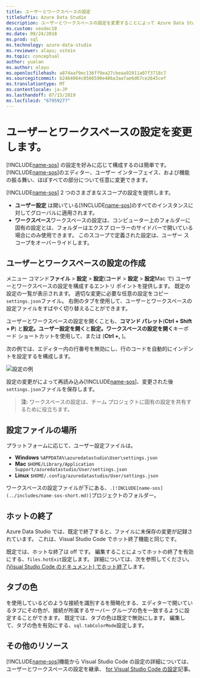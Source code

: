 ```yaml
---
title: ユーザーとワークスペースの設定
titleSuffix: Azure Data Studio
description: ユーザーとワークスペースの設定を変更することによって Azure Data Studio をカスタマイズする方法。
ms.custom: seodec18
ms.date: 09/24/2018
ms.prod: sql
ms.technology: azure-data-studio
ms.reviewer: alayu; sstein
ms.topic: conceptual
author: yualan
ms.author: alayu
ms.openlocfilehash: a874aaf9ec136ff9ea27cbeaa92011a07f3718c7
ms.sourcegitcommit: b2464064c0566590e486a3aafae6d67ce2645cef
ms.translationtype: MT
ms.contentlocale: ja-JP
ms.lasthandoff: 07/15/2019
ms.locfileid: "67959277"
---
```

# <a name="modify-user-and-workspace-settings"></a>ユーザーとワークスペースの設定を変更します。

[!INCLUDE[name-sos](../includes/name-sos-short.md)] の設定を好みに応じて構成するのは簡単です。 [!INCLUDE[name-sos](../includes/name-sos-short.md)]のエディター、ユーザー インターフェイス、および機能の振る舞い、ほぼすべての部分について任意に変更できます。

[!INCLUDE[name-sos](../includes/name-sos-short.md)] 2 つのさまざまなスコープの設定を提供します。

* **ユーザー設定** は開いている[!INCLUDE[name-sos](../includes/name-sos-short.md)]のすべてのインスタンスに対してグローバルに適用されます。
* **ワークスペース**ワークスペースの設定は、コンピューター上のフォルダーに固有の設定とは、フォルダーはエクスプ ローラーのサイドバーで開いている場合にのみ使用できます。 このスコープで定義された設定は、ユーザー スコープをオーバーライドします。

## <a name="creating-user-and-workspace-settings"></a>ユーザーとワークスペースの設定の作成

メニュー コマンド**ファイル** > **設定** > **設定**(**コード** >  **設定** > **設定**Mac で) ユーザーとワークスペースの設定を構成するエントリ ポイントを提供します。 既定の設定の一覧が表示されます。 適切な変更に必要な任意の設定をコピー`settings.json`ファイル。 右側のタブを使用して、ユーザーとワークスペースの設定ファイルをすばやく切り替えることができます。

ユーザーとワークスペースの設定を開くことも、**コマンド パレット**(**Ctrl + Shift + P**) と**設定。ユーザー設定を開く**と**設定。ワークスペースの設定を開く**キーボード ショートカットを使用して、または (**Ctrl +,** )。

次の例では、エディター内の行番号を無効にし、行のコードを自動的にインデントを設定するを構成します。

![設定の例](media/settings/sample-settings.png)

設定の変更がによって再読み込み[!INCLUDE[name-sos](../includes/name-sos-short.md)]、変更された後`settings.json`ファイルを保存します。

>**注:** ワークスペースの設定は、チーム プロジェクトに固有の設定を共有するために役立ちます。

## <a name="settings-file-locations"></a>設定ファイルの場所

プラットフォームに応じて、ユーザー設定ファイルは。

* **Windows** `%APPDATA%\azuredatastudio\User\settings.json`
* **Mac** `$HOME/Library/Application Support/azuredatastudio/User/settings.json`
* **Linux** `$HOME/.config/azuredatastudio/User/settings.json`

ワークスペースの設定ファイルが下にある、`.[!INCLUDE[name-sos](../includes/name-sos-short.md)]`プロジェクトのフォルダー。

## <a name="hot-exit"></a>ホットの終了

Azure Data Studio では、既定で終了すると、ファイルに未保存の変更が記録されています。 これは、Visual Studio Code でホット終了機能と同じです。

既定では、ホットな終了は off です。 編集することによってホットの終了を有効にする、`files.hotExit`設定します。 詳細については、次を参照してください。 [(Visual Studio Code のドキュメント) でホット終了](https://code.visualstudio.com/docs/editor/codebasics#_hot-exit)します。


## <a name="tab-color"></a>タブの色

を使用しているどのような接続を識別するを簡略化する、エディターで開いているタブにその色が、接続が所属するサーバー グループの色を一致するように設定することができます。 既定では、タブの色は既定で無効にします。 編集して、タブの色を有効にする、`sql.tabColorMode`設定します。

## <a name="additional-resources"></a>その他のリソース

[!INCLUDE[name-sos](../includes/name-sos-short.md)]機能から Visual Studio Code の設定の詳細については、ユーザーとワークスペースの設定を継承、 [for Visual Studio Code の設定](https://code.visualstudio.com/docs/getstarted/settings)記事。
